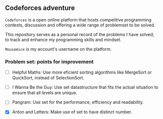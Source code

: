 ## Codeforces adventure

``Codeforces`` is a open online platform that hosts competitive programming contests, discussion and offering a wide range of problemset to be solved.

This repository serves as a personal record of the problems I have solved, to track and enhance my programming skills and mindset.

``Mousemice`` is my account's username on the platform.

### Problem set: points for improvement

- [ ] Helpful Maths: Use more eficient sorting algorithms like MergeSort or QuickSort, instead of SelectionSort.
- [ ] I Wanna Be the Guy: Use set datastructure that fits the actual situation to ensure that all levels are unique.
- [ ] Pangram: Use set for the performance, efficiency and readability.
- [x] Anton and Letters: Make use of set to have distinct number.

